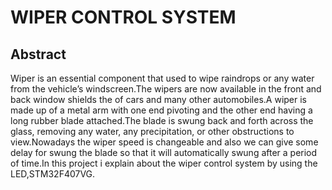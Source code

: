 # WIPER CONTROL SYSTEM

## Abstract

  Wiper is an essential component that used to wipe raindrops or any water from the vehicle’s windscreen.The wipers are now available in the front and back window  shields the of cars and many other automobiles.A wiper is made up of a metal arm with one end pivoting and the other end having a long rubber blade attached.The blade is swung back and forth across the glass, removing any water, any precipitation, or other obstructions to view.Nowadays the wiper speed is changeable and also we can give some delay for swung the blade so that it will automatically swung after a period of time.In this project i explain about the wiper control system by using the LED,STM32F407VG.
